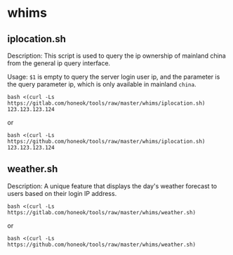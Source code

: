 # whims

## iplocation.sh

Description: This script is used to query the ip ownership of mainland china from the general ip query interface.

Usage: `$1` is empty to query the server login user ip, and the parameter is the query parameter ip, which is only available in mainland `china`.

```shell
bash <(curl -Ls https://gitlab.com/honeok/tools/raw/master/whims/iplocation.sh) 123.123.123.124
```
or
```shell
bash <(curl -Ls https://github.com/honeok/tools/raw/master/whims/iplocation.sh) 123.123.123.124
```

## weather.sh

Description: A unique feature that displays the day's weather forecast to users based on their login IP address.

```shell
bash <(curl -Ls https://gitlab.com/honeok/tools/raw/master/whims/weather.sh)
```
or
```shell
bash <(curl -Ls https://github.com/honeok/tools/raw/master/whims/weather.sh)
```